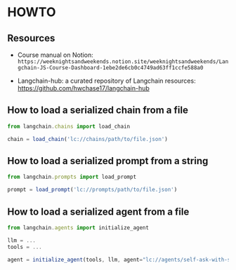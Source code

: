 # HOWTO

## Resources
* Course manual on Notion: `https://weeknightsandweekends.notion.site/weeknightsandweekends/Langchain-JS-Course-Dashboard-1ebe2de6cb0c4749ad63ff1ccfe588a0`

* Langchain-hub: a curated repository of Langchain resources: https://github.com/hwchase17/langchain-hub

## How to load a serialized chain from a file
```js
from langchain.chains import load_chain

chain = load_chain('lc://chains/path/to/file.json')
```

## How to load a serialized prompt from a string
```js
from langchain.prompts import load_prompt

prompt = load_prompt('lc://prompts/path/to/file.json')

```

## How to load a serialized agent from a file
```js
from langchain.agents import initialize_agent

llm = ...
tools = ...

agent = initialize_agent(tools, llm, agent="lc://agents/self-ask-with-search/agent.json")
```